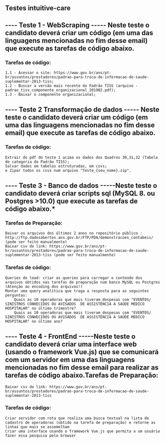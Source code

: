 ## Testes intuitive-care

## ---- Teste 1 - WebScraping -----   Neste teste o candidato deverá criar um código (em uma das linguagens mencionadas no fim desse email) que execute as tarefas de código abaixo. 
### Tarefas de código:

    1.1 - Acessar o site: https://www.gov.br/ans/pt-br/assuntos/prestadores/padrao-para-troca-de-informacao-de-saude-suplementar-2013-tiss;
    1.2 - Buscar a versão mais recente do Padrão TISS (arquivo - padrao_tiss_componente_organizacional_201902.pdf);
    1.3 - Baixar o componente organizacional;

## ---- Teste 2 Transformação de dados ----- Neste teste o candidato deverá criar um código (em uma das linguagens mencionadas no fim desse email) que execute as tarefas de código abaixo.
### Tarefas de código:

    Extrair do pdf do teste 1 acima os dados dos Quadros 30,31,32 (Tabela de categoria do Padrão TISS);
    Salvar dados em tabelas estruturadas, em csvs;
    e Zipar todos os csvs num arquivo "Teste_{seu_nome}.zip".

## ---- Teste 3 - Banco de dados -----Neste teste o candidato deverá criar scripts sql (MySQL 8. ou Postgres >10.0) que execute as tarefas de código abaixo.* 

### Tarefas de Preparação:

    Baixar os arquivos dos últimos 2 anos no repositório público : http://ftp.dadosabertos.ans.gov.br/FTP/PDA/demonstracoes_contabeis/ (pode ser feito manualmente)
    Baixar csv do link: https://www.gov.br/ans/pt-br/assuntos/prestadores/padrao-para-troca-de-informacao-de-saude-suplementar-2013-tiss (pode ser feito manualmente)

### Tarefas de código:

    Queries de load: criar as queries para carregar o conteúdo dos arquivos obtidos nas tarefas de preparação num banco MySQL ou Postgres (Atenção ao encoding dos arquivos!)
    Montar uma query analítica que traga a resposta para as seguintes perguntas:
        Quais as 10 operadoras que mais tiveram despesas com "EVENTOS/ SINISTROS CONHECIDOS OU AVISADOS  DE ASSISTÊNCIA A SAÚDE MEDICO HOSPITALAR" no último trimestre?
        Quais as 10 operadoras que mais tiveram despesas com "EVENTOS/ SINISTROS CONHECIDOS OU AVISADOS  DE ASSISTÊNCIA A SAÚDE MEDICO HOSPITALAR" no último ano?

## ---- Teste 4 - FrontEnd -----Neste teste o candidato deverá criar uma interface web (usando o framework Vue.js) que se comunicará com um servidor em uma das linguagens mencionadas no fim desse email para realizar as tarefas de código abaixo.Tarefas de Preparação:

    Baixar csv do link: https://www.gov.br/ans/pt-br/assuntos/prestadores/padrao-para-troca-de-informacao-de-saude-suplementar-2013-tiss

### Tarefas de código:

    Criar servidor com rota que realiza uma busca textual na lista de cadastro de operadoras (obtido na tarefa de preparação) e retorne as linhas que mais se assemelham
    Criar uma interface usando o framework Vue.js que permita a um usuário fazer essa pesquisa pelo browser
